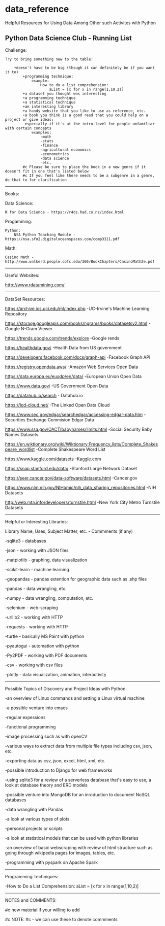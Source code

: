 # data_reference
Helpful Resources for Using Data Among Other such Activites with Python

Python Data Science Club - Running List
----------------------------------------
Challenge: 

	Try to bring something new to the table:
	
		+doesn't have to be big (though it can definitely be if you want it to)
			+programming technique:
				example:
					How to do a list comprehension:
						aList = [x for x in range(1,10,2)]
			+a dataset you thought was interesting
			+a programming technique
			+a statistical technique
			+an interesting library
			+a handy website that you like to use as reference, etc.
			+a book you think is a good read that you could help on a project or give ideas; 
			 especially if it's at the intro-level for people unfamiliar with certain concepts
			 	examples:
					-math
					-stats
					-finance
					-agricultural economics
					-econometrics
					-data science
					-etc.
			#c Please be sure to place the book in a new genre if it doesn't fit in one that's listed below
			#c If you feel like there needs to be a subgenre in a genre, do that to for clarification

----------------------------------------
Books:

Data Science:

	R for Data Science - https://r4ds.had.co.nz/index.html
	
Progamming:

	Python:
		NSA Python Teaching Module - https://nsa.sfo2.digitaloceanspaces.com/comp3321.pdf
		
Math:

	Casino Math - http://www.walkerd.people.cofc.edu/360/BookChapters/CasinoMath2e.pdf

----------------------------------------
Useful Websites:

http://www.rdatamining.com/

----------------------------------------
DataSet Resources:

https://archive.ics.uci.edu/ml/index.php -UC-Irvine's Machine Learning Repository

https://storage.googleapis.com/books/ngrams/books/datasetsv2.html -Google N-Gram Viewer

https://trends.google.com/trends/explore -Google rends

https://healthdata.gov/ -Health Data from US government

https://developers.facebook.com/docs/graph-api -Facebook Graph API

https://registry.opendata.aws/ -Amazon Web Services Open Data

https://data.europa.eu/euodp/en/data/ -European Union Open Data

https://www.data.gov/ -US Government Open Data

https://datahub.io/search - Datahub.io

https://lod-cloud.net/ -The Linked Open Data Cloud

https://www.sec.gov/edgar/searchedgar/accessing-edgar-data.htm -Securities Exchange Commision Edgar Data

https://www.ssa.gov/OACT/babynames/limits.html -Social Security Baby Names Datasets

https://en.wiktionary.org/wiki/Wiktionary:Frequency_lists/Complete_Shakespeare_wordlist -Complete Shakespeare Word List

https://www.kaggle.com/datasets -Kaggle.com

https://snap.stanford.edu/data/ -Stanford Large Network Dataset

https://seer.cancer.gov/data-software/datasets.html -Cancer.gov

https://www.nlm.nih.gov/NIHbmic/nih_data_sharing_repositories.html -NIH Datasets

http://web.mta.info/developers/turnstile.html -New York City Metro Turnstile Datasets

----------------------------------------
Helpful or Interesting Libraries:

Library Name, Uses, Subject Matter, etc. - Commments (if any)

-sqlite3 - databases

-json - working with JSON files

-matplotlib - graphing, data visualization

-scikit-learn - machine learning

-geopandas - pandas extention for geographic data such as .shp files

-pandas - data wrangling, etc.

-numpy - data wrangling, computation, etc.

-selenium - web-scraping

-urllib2 - working with HTTP

-requests - working with HTTP

-turtle - basically MS Paint with python

-pyautogui - automation with python

-Py2PDF - working with PDF documents

-csv - working with csv files

-plotly - data visualization, animation, interactivity

----------------------------------------
Possible Topics of Discovery and Project Ideas with Python:

-an overview of Linux commands and setting a Linux virtual machine

-a possible venture into emacs

-regular expessions

-functional programming

-image processing such as with openCV

-various ways to extract data from multiple file types including csv, json, etc.

-exporting data as csv, json, excel, html, xml, etc.

-possible introduction to Django for web frameworks

-using sqlite3 for a review of a serverless database that's easy to use, a look at database theory and ERD models

-possible venture into MongoDB for an inroduction to document NoSQL databases

-data wrangling with Pandas

-a look at various types of plots

-personal projects or scripts

-a look at statistical models that can be used with python libraries

-an overview of basic webscraping with review of html structure such as going through 
 wikipedia pages for images, tables, etc.
 
 -programming with pyspark on Apache Spark

----------------------------------------

Programming Techniques:

-How to Do a List Comprehension:
	aList = [x for x in range(1,10,2)]
	
----------------------------------------
NOTES and COMMENTS:

#c new material if your willing to add

#c NOTE: #c - we can use these to denote commments
